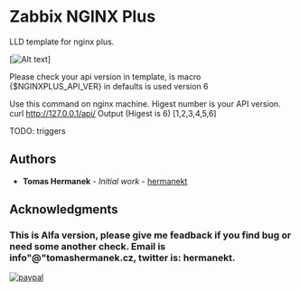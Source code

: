 # Zabbix NGINX Plus

LLD template for nginx plus.

[![Alt text](https://github.com/hermanekt/zabbix_nginx_plus/img/0.jpg)]

Please check your api version in template, is macro {$NGINXPLUS_API_VER} in defaults is used version 6

Use this command on nginx machine. Higest number is your API version.
curl http://127.0.0.1/api/
Output (Higest is 6)
[1,2,3,4,5,6]

TODO:
triggers

## Authors

* **Tomas Hermanek** - *Initial work* - [hermanekt](https://github.com/hermanekt)

## Acknowledgments

### This is Alfa version, please give me feadback if you find bug or need some another check. Email is info"@"tomashermanek.cz, twitter is: hermanekt.
[![paypal](https://www.paypalobjects.com/en_US/i/btn/btn_donateCC_LG.gif)](https://www.paypal.com/cgi-bin/webscr?cmd=_donations&business=GEH7YJEBWTFWE&currency_code=USD&source=url)
